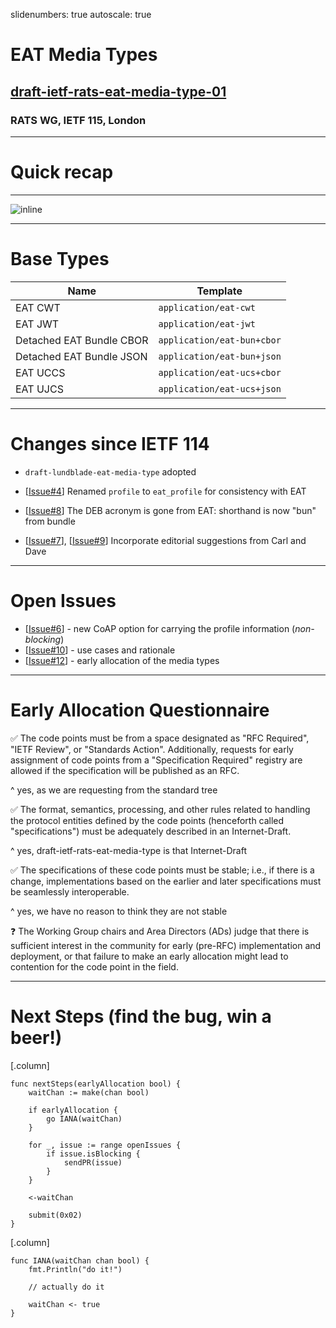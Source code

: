 slidenumbers: true
autoscale: true

# EAT Media Types

## [draft-ietf-rats-eat-media-type-01](https://datatracker.ietf.org/doc/draft-ietf-rats-eat-media-type/01)

### RATS WG, IETF 115, London

---

# Quick recap

---

![inline](type-map-01.png)

---

# Base Types

| Name | Template |
| ---- | -------- |
| EAT CWT | `application/eat-cwt` |
| EAT JWT | `application/eat-jwt` |
| Detached EAT Bundle CBOR | `application/eat-bun+cbor` |
| Detached EAT Bundle JSON | `application/eat-bun+json` |
| EAT UCCS | `application/eat-ucs+cbor` |
| EAT UJCS | `application/eat-ucs+json` |

---

# Changes since IETF 114

* `draft-lundblade-eat-media-type` adopted

* [[Issue#4](https://github.com/ietf-rats-wg/draft-eat-mt/issues/4)] Renamed `profile` to `eat_profile` for consistency with EAT

* [[Issue#8](https://github.com/ietf-rats-wg/draft-eat-mt/issues/8)] The DEB acronym is gone from EAT: shorthand is now "bun" from bundle

* [[Issue#7](https://github.com/ietf-rats-wg/draft-eat-mt/issues/7)], [[Issue#9](https://github.com/ietf-rats-wg/draft-eat-mt/issues/9)] Incorporate editorial suggestions from Carl and Dave

---

# Open Issues

* [[Issue#6](https://github.com/ietf-rats-wg/draft-eat-mt/issues/6)] - new CoAP option for carrying the profile information (_non-blocking_)
* [[Issue#10](https://github.com/ietf-rats-wg/draft-eat-mt/issues/10)] - use cases and rationale
* [[Issue#12](https://github.com/ietf-rats-wg/draft-eat-mt/issues/12)] - early allocation of the media types

---

# Early Allocation Questionnaire

:white_check_mark: The code points must be from a space designated as "RFC Required", "IETF Review", or "Standards Action". Additionally, requests for early assignment of code points from a "Specification Required" registry are allowed if the specification will be published as an RFC.

^ yes, as we are requesting from the standard tree

:white_check_mark: The format, semantics, processing, and other rules related to handling the protocol entities defined by the code points (henceforth called "specifications") must be adequately described in an Internet-Draft.

^ yes, draft-ietf-rats-eat-media-type is that Internet-Draft

:white_check_mark: The specifications of these code points must be stable; i.e., if there is a change, implementations based on the earlier and later specifications must be seamlessly interoperable.

^ yes, we have no reason to think they are not stable

:question: The Working Group chairs and Area Directors (ADs) judge that there is sufficient interest in the community for early (pre-RFC) implementation and deployment, or that failure to make an early allocation might lead to contention for the code point in the field.

---

# Next Steps (find the bug, win a beer!)

[.column]

```golang
func nextSteps(earlyAllocation bool) {
	waitChan := make(chan bool)

	if earlyAllocation {
		go IANA(waitChan)
	}

	for _, issue := range openIssues {
		if issue.isBlocking {
			sendPR(issue)
		}
	}

	<-waitChan

	submit(0x02)
}
```

[.column]

```golang
func IANA(waitChan chan bool) {
	fmt.Println("do it!")

	// actually do it

	waitChan <- true
}
```
